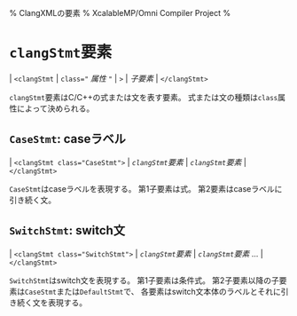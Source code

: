 % ClangXMLの要素
% XcalableMP/Omni Compiler Project
%

# `clangStmt`要素

| `<clangStmt`
|   `class="` _属性_ `"`
| `>`
| _子要素_
| `</clangStmt>`

`clangStmt`要素はC/C++の式または文を表す要素。
式または文の種類は`class`属性によって決められる。

## `CaseStmt`: caseラベル

| `<clangStmt class="CaseStmt">`
|   _`clangStmt`要素_
|   _`clangStmt`要素_
| `</clangStmt>`

`CaseStmt`はcaseラベルを表現する。
第1子要素は式。
第2要素はcaseラベルに引き続く文。

## `SwitchStmt`: switch文

| `<clangStmt class="SwitchStmt">`
|   _`clangStmt`要素_
|   _`clangStmt`要素_ ...
| `</clangStmt>`

`SwitchStmt`はswitch文を表現する。
第1子要素は条件式。
第2子要素以降の子要素は`CaseStmt`または`DefaultStmt`で、
各要素はswitch文本体のラベルとそれに引き続く文を表現する。
